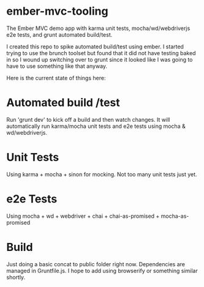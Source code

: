 ember-mvc-tooling
=================

The Ember MVC demo app with karma unit tests, mocha/wd/webdriverjs e2e tests, and grunt automated build/test.

I created this repo to spike automated build/test using ember.  I started trying to use the brunch toolset but 
found that it did not have testing baked in so I wound up switching over to grunt since it looked like I was
going to have to use something like that anyway.  

Here is the current state of things here:

Automated build /test
=====================
Run 'grunt dev' to kick off a build and then watch changes.  It will automatically run karma/mocha unit tests and
e2e tests using mocha & wd/webdriverjs.  

Unit Tests
==========
Using karma + mocha + sinon for mocking.  Not too many unit tests just yet.

e2e Tests
=========
Using mocha + wd + webdriver + chai + chai-as-promised + mocha-as-promised

Build
=====
Just doing a basic concat to public folder right now.  Dependencies are managed in Gruntfile.js.  I hope to add
using browserify or something similar shortly.

